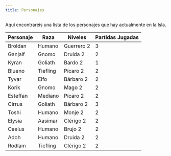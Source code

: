 ```yaml
---
title: Personajes
---
```


Aquí encontraréis una lista de los personajes que hay actualmente en la Isla.

| **Personaje** | **Raza** | **Niveles** | **Partidas Jugadas** |
| ------------- | -------- | ----------- | -------------------- |
| Broldan       | Humano   | Guerrero 2  | 3                    |
| Ganjalf       | Gnomo    | Druida 2    | 2                    |
| Kyran         | Goliath  | Bardo 2     | 1                    |
| Blueno        | Tiefling | Pícaro 2    | 2                    |
| Tyvar         | Elfo     | Bárbaro 2   | 2                    |
| Korik         | Gnomo    | Mago 2      | 2                    |
| Esteffan      | Mediano  | Pícaro 2    | 2                    |
| Cirrus        | Goliath  | Bárbaro 2   | 3                    |
| Toshi         | Humano   | Monje 2     | 2                    |
| Elysia        | Aasimar  | Clérigo 2   | 2                    |
| Caelus        | Humano   | Brujo 2     | 2                    |
| Adoh          | Humano   | Druida 2    | 2                    |
| Rodlam        | Tiefling | Clérigo 2   | 2                    |
